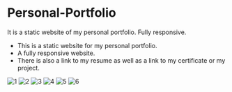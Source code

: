 # Personal-Portfolio
It is a static website of my personal portfolio. Fully responsive.
<ul>
<li>This is a static website for my personal portfolio.   </li>
<li>A fully responsive website.     </li>
<li>There is also a link to my resume as well as a link to my certificate or my project.   </li>
</ul>

![1](https://user-images.githubusercontent.com/96196510/183907340-2d2c5409-6494-4971-90c2-6c688d72b57c.JPG)
![2](https://user-images.githubusercontent.com/96196510/183907344-692512cf-c9d0-456e-ae23-7024874bcd22.JPG)
![3](https://user-images.githubusercontent.com/96196510/183907353-2ff3b83b-6683-4869-a8b9-03c1f261ba0a.JPG)
![4](https://user-images.githubusercontent.com/96196510/183907365-102e6468-0789-487b-86e8-5f79989efccc.JPG)
![5](https://user-images.githubusercontent.com/96196510/183907373-0bba97f8-517b-4d04-ab51-e9adb9495529.JPG)
![6](https://user-images.githubusercontent.com/96196510/183907377-51b3bfa7-54a9-4c25-b3e1-da3280d03371.JPG)
